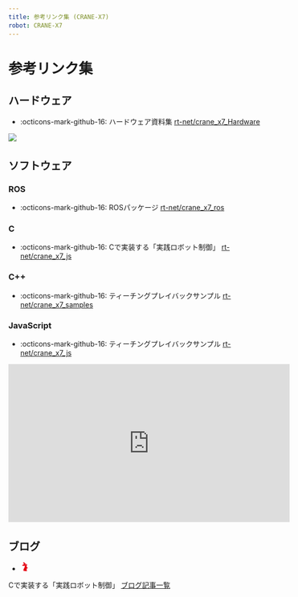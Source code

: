 ```yaml
---
title: 参考リンク集 (CRANE-X7)
robot: CRANE-X7
---
```

# 参考リンク集

## ハードウェア

- :octicons-mark-github-16: 
ハードウェア資料集
[rt-net/crane_x7_Hardware](https://github.com/rt-net/crane_x7_Hardware)

![](https://rt-net.github.io/images/crane-x7-cad/CRANE-X7-v1.2.stp.png)

## ソフトウェア

### ROS

- :octicons-mark-github-16: 
ROSパッケージ
[rt-net/crane_x7_ros](https://github.com/rt-net/crane_x7_ros)

### C

- :octicons-mark-github-16: 
Cで実装する「実践ロボット制御」
[rt-net/crane_x7_js](https://github.com/rt-net/robotics_from_scratch)
### C++

- :octicons-mark-github-16: 
ティーチングプレイバックサンプル
[rt-net/crane_x7_samples](https://github.com/rt-net/crane_x7_samples)

### JavaScript

- :octicons-mark-github-16: 
ティーチングプレイバックサンプル
[rt-net/crane_x7_js](https://github.com/rt-net/crane_x7_js)

<iframe width="560" height="315" src="https://www.youtube.com/embed/3mZW4eVuI-c" frameborder="0" allow="accelerometer; autoplay; clipboard-write; encrypted-media; gyroscope; picture-in-picture" allowfullscreen></iframe>


## ブログ

- <img src='../img/rt-logo-32x32.png' alt='RT' width='18px'>
Cで実装する「実践ロボット制御」
[ブログ記事一覧](https://rt-net.jp/humanoid/archives/category/developer/robotics-from-scratch)
